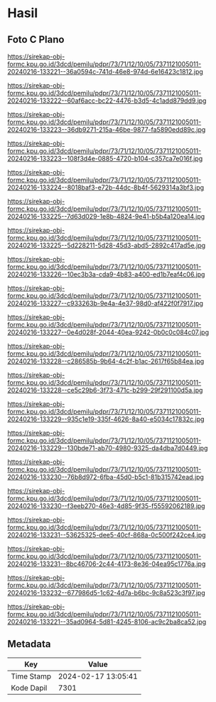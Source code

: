 # Hasil

## Foto C Plano

https://sirekap-obj-formc.kpu.go.id/3dcd/pemilu/pdpr/73/71/12/10/05/7371121005011-20240216-133221--36a0594c-741d-46e8-974d-6e16423c1812.jpg

https://sirekap-obj-formc.kpu.go.id/3dcd/pemilu/pdpr/73/71/12/10/05/7371121005011-20240216-133222--60af6acc-bc22-4476-b3d5-4c1add879dd9.jpg

https://sirekap-obj-formc.kpu.go.id/3dcd/pemilu/pdpr/73/71/12/10/05/7371121005011-20240216-133223--36db9271-215a-46be-9877-fa5890edd89c.jpg

https://sirekap-obj-formc.kpu.go.id/3dcd/pemilu/pdpr/73/71/12/10/05/7371121005011-20240216-133223--108f3d4e-0885-4720-b104-c357ca7e016f.jpg

https://sirekap-obj-formc.kpu.go.id/3dcd/pemilu/pdpr/73/71/12/10/05/7371121005011-20240216-133224--8018baf3-e72b-44dc-8b4f-5629314a3bf3.jpg

https://sirekap-obj-formc.kpu.go.id/3dcd/pemilu/pdpr/73/71/12/10/05/7371121005011-20240216-133225--7d63d029-1e8b-4824-9e41-b5b4a120ea14.jpg

https://sirekap-obj-formc.kpu.go.id/3dcd/pemilu/pdpr/73/71/12/10/05/7371121005011-20240216-133225--5d228211-5d28-45d3-abd5-2892c417ad5e.jpg

https://sirekap-obj-formc.kpu.go.id/3dcd/pemilu/pdpr/73/71/12/10/05/7371121005011-20240216-133226--10ec3b3a-cda9-4b83-a400-ed1b7eaf4c06.jpg

https://sirekap-obj-formc.kpu.go.id/3dcd/pemilu/pdpr/73/71/12/10/05/7371121005011-20240216-133227--c933263b-9e4a-4e37-98d0-af422f0f7917.jpg

https://sirekap-obj-formc.kpu.go.id/3dcd/pemilu/pdpr/73/71/12/10/05/7371121005011-20240216-133227--0e4d028f-2044-40ea-9242-0b0c0c084c07.jpg

https://sirekap-obj-formc.kpu.go.id/3dcd/pemilu/pdpr/73/71/12/10/05/7371121005011-20240216-133228--c286585b-9b64-4c2f-b1ac-2617f65b84ea.jpg

https://sirekap-obj-formc.kpu.go.id/3dcd/pemilu/pdpr/73/71/12/10/05/7371121005011-20240216-133228--ce5c29b6-3f73-471c-b299-29f291100d5a.jpg

https://sirekap-obj-formc.kpu.go.id/3dcd/pemilu/pdpr/73/71/12/10/05/7371121005011-20240216-133229--935c1e19-335f-4626-8a40-e5034c17832c.jpg

https://sirekap-obj-formc.kpu.go.id/3dcd/pemilu/pdpr/73/71/12/10/05/7371121005011-20240216-133229--130bde71-ab70-4980-9325-da4dba7d0449.jpg

https://sirekap-obj-formc.kpu.go.id/3dcd/pemilu/pdpr/73/71/12/10/05/7371121005011-20240216-133230--76b8d972-6fba-45d0-b5c1-81b315742ead.jpg

https://sirekap-obj-formc.kpu.go.id/3dcd/pemilu/pdpr/73/71/12/10/05/7371121005011-20240216-133230--f3eeb270-46e3-4d85-9f35-f55592062189.jpg

https://sirekap-obj-formc.kpu.go.id/3dcd/pemilu/pdpr/73/71/12/10/05/7371121005011-20240216-133231--53625325-dee5-40cf-868a-0c500f242ce4.jpg

https://sirekap-obj-formc.kpu.go.id/3dcd/pemilu/pdpr/73/71/12/10/05/7371121005011-20240216-133231--8bc46706-2c44-4173-8e36-04ea95c1776a.jpg

https://sirekap-obj-formc.kpu.go.id/3dcd/pemilu/pdpr/73/71/12/10/05/7371121005011-20240216-133232--677986d5-1c62-4d7a-b6bc-9c8a523c3f97.jpg

https://sirekap-obj-formc.kpu.go.id/3dcd/pemilu/pdpr/73/71/12/10/05/7371121005011-20240216-133221--35ad0964-5d81-4245-8106-ac9c2ba8ca52.jpg


## Metadata

| Key        | Value               |
| ---------- | ------------------- |
| Time Stamp | 2024-02-17 13:05:41 |
| Kode Dapil | 7301                |



